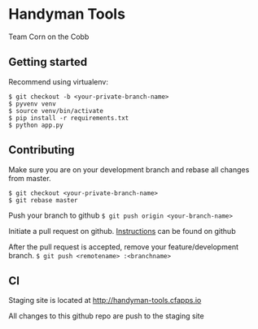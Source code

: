 # Handyman Tools
Team Corn on the Cobb

## Getting started

Recommend using virtualenv:
```
$ git checkout -b <your-private-branch-name>
$ pyvenv venv
$ source venv/bin/activate
$ pip install -r requirements.txt
$ python app.py
```

## Contributing

Make sure you are on your development branch and rebase all changes from master.
```
$ git checkout <your-private-branch-name>
$ git rebase master
```

Push your branch to github
`$ git push origin <your-branch-name>`

Initiate a pull request on github. [Instructions](https://help.github.com/articles/using-pull-requests/) can be found on github

After the pull request is accepted, remove your feature/development branch.
`$ git push <remotename> :<branchname>`

## CI

Staging site is located at http://handyman-tools.cfapps.io

All changes to this github repo are push to the staging site
